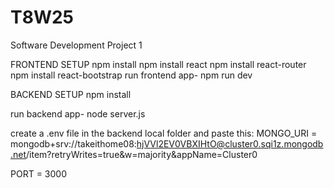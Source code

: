 # T8W25
Software Development Project 1

FRONTEND SETUP
npm install
npm install react
npm install react-router
npm install react-bootstrap
run frontend app- npm run dev


BACKEND SETUP
npm install

run backend app- node server.js

create a .env file in the backend local folder and paste this:
MONGO_URI = mongodb+srv://takeithome08:hjVVl2EV0VBXIHtO@cluster0.sqi1z.mongodb.net/item?retryWrites=true&w=majority&appName=Cluster0

PORT = 3000


